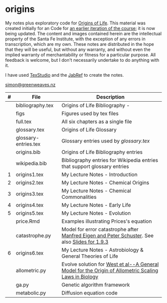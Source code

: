 # origins 

My notes plus exploratory code for [Origins of Life](https://www.complexityexplorer.org/courses/103-origins-of-life). This material was created initially for an Code for [an earlier iteration of the course](https://www.complexityexplorer.org/courses/95-origins-of-life); it is now being updated.
The content and images contained herein are the intellectual property of the Santa Fe Institute, with the exception of any errors in transcription, which are my own.
These notes are distributed in the hope that they will be useful,
but without any warranty, and without even the implied warranty of
merchantability or fitness for a particular purpose. All feedback is welcome,
but I don't necessarily undertake to do anything with it.

I have used [TexStudio](https://www.texstudio.org/) and the [JabRef](https://www.jabref.org/) to create the notes.

[simon@greenweaves.nz](mailto:simon@greenweaves.nz)

|#|File|Description|
|---|------------------------------|-----------------------------------------------------------|
|   |bibliography.tex|Origins of Life Bibliography - |uses _origins.bib_ and _wikipedia.bib_|
|   |figs| Figures used by tex files |
|   |full.tex| All six chapters as a single file |
|   |glossary.tex|Origins of Life Glossary|
|   |glossary-entries.tex|Glossary entries used by _glossary.tex_|
|   |origins.bib|Origins of Life Bibliography entries|
|   |wikipedia.bib|Bibliography entries for Wikipedia entries that support glossary entries|
|1|origins1.tex|My Lecture Notes - Introduction|
|2|origins2.tex|My Lecture Notes - Chemical Origins|
|3|origins3.tex|My Lecture Notes - Chemical Commonalities|
|4|origins4.tex|My Lecture Notes - Early Life|
|5|origins5.tex|My Lecture Notes - Evolution|
||price.Rmd|Examples illustrating Prices's equation|
||catastrophe.py|Model for error catastrophe after [Manfred Eigen and Peter Schuster](https://www.pnas.org/content/99/21/13374.full). See also [Slides for 1.9.3](https://complexityexplorer.s3.amazonaws.com/originsoflife/unit1/origin+quasispecie2s_fix_short+(1).pdf)|
|6|origins6.tex|My Lecture Notes - Astrobiology & General Theories of Life|
| |allometric.py|Evolve solution for  [West et al--A General Model for the Origin of Allometric Scaling Laws in Biology](http://hermes.ffn.ub.es/oscar/Biologia/Escala/Science_276_122_1997.pdf)|
| | ga.py|Genetic algorithm framework|
||metabolic.py|Diffusion equation code|
